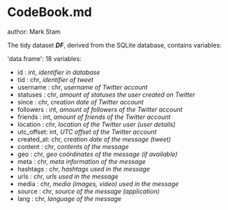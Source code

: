 CodeBook.md
===========
author: Mark Stam

The tidy dataset *__DF__*, derived from the SQLite database, contains variables:

'data.frame':  18 variables:
* id        : int, 
_identifier in database_
* tid       : chr, 
_identifier of tweet_
* username  : chr, 
_username of Twitter account_
* statuses  : chr, 
_amount of statuses the user created on Twitter_
* since     : chr, 
_creation date of Twitter account_
* followers : int, 
_amount of followers of the Twitter account_
* friends   : int, 
_amount of friends of the Twitter account_
* location  : chr, 
_location of the Twitter user (user details)_
* utc_offset: int, 
_UTC offset of the Twitter account_
* created_at: chr, 
_creation date of the message (tweet)_
* content   : chr, 
_contents of the message_
* geo       : chr, 
_geo coördinates of the message (if available)_
* meta      : chr, 
_meta information of the message_
* hashtags  : chr, 
_hashtags used in the message_
* urls      : chr, 
_urls used in the message_
* media     : chr, 
_media (images, video) used in the message_
* source    : chr, 
_source of the message (application)_
* lang      : chr, 
_language of the message_




